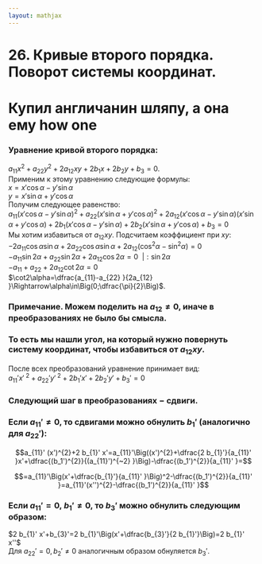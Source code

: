 ```yaml
---  
layout: mathjax  
---  
```

  
# 26. Кривые второго порядка. Поворот системы координат.  
  
# Купил англичанин шляпу, а она ему how one  
  
### Уравнение кривой второго порядка:  
$a_{11}x^2+a_{22}y^2+2a_{12}xy+2b_1x+2b_2y+b_3=0$.  
Применим к этому уравнению следующие формулы:  
$x=x'\cos\alpha-y'\sin\alpha$  
$y=x'\sin\alpha+y'\cos\alpha$  
Получим следующее равенство:  
$a_{11}(x'\cos\alpha-y'\sin\alpha)^2+a_{22}(x'\sin\alpha+y'\cos\alpha)^2+  
2a_{12}(x'\cos\alpha-y'\sin\alpha)(x'\sin\alpha+y'\cos\alpha)+  
2b_1(x'\cos\alpha-y'\sin\alpha)+2b_2(x'\sin\alpha+y'\cos\alpha)+b_3=0$  
Мы хотим избавиться от $a_{12}xy$. Подсчитаем коэффициент при $xy$:  
$-2a_{11}\cos\alpha\sin\alpha+2a_{22}\cos\alpha\sin\alpha+2a_{12}(\cos^2\alpha-\sin^2\alpha)=0$  
$-a_{11}\sin2\alpha+a_{22}\sin2\alpha+2a_{12}\cos2\alpha=0 ~~ |:\sin2\alpha$  
$-a_{11}+a_{22}+2a_{12}\cot2\alpha=0$  
$\cot2\alpha=\dfrac{a_{11}-a_{22} }{2a_{12} }\Rightarrow\alpha\in\Big(0;\dfrac{\pi}{2}\Big)$.  
  
### Примечание. Можем поделить на $a_{12}\ne0$, иначе в преобразованиях не было бы смысла.  
  
### То есть мы нашли угол, на который нужно повернуть систему координат, чтобы избавиться от $a_{12}xy$.  
После всех преобразований уравнение принимает вид:  
$a_{11}'x'^{~2}+a_{22}'y'^{~2}+2b_1'x'+2b_2'y'+b_3'=0$  
  
### Следующий шаг в преобразованиях $-$ сдвиги.  
  
### Если $a_{11}'\ne0$, то сдвигами можно обнулить $b_1'$ (аналогично для $a_{22}'$):  
  
$$a_{11}' (x')^{2}+2 b_{1}' x'=a_{11}'\Big((x')^{2}+\dfrac{2 b_{1}'}{a_{11}' }x'+\dfrac{(b_1')^{2}}{(a_{11}')^{~2} }\Big)-\dfrac{(b_1')^{2}}{a_{11}' }=$$  
  
$$=a_{11}'\Big(x'+\dfrac{b_{1}'}{a_{11}' }\Big)^2-\dfrac{(b_1')^{2}}{a_{11}' }=a_{11}'(x'')^{2}-\dfrac{(b_1')^{2}}{a_{11}' }$$  
  
### Если $a_{11}'=0,~b_{1}'\ne0$, то $b_{3}'$ можно обнулить следующим образом:  
  
$2 b_{1}' x'+b_{3}'=2 b_{1}'\Big(x'+\dfrac{b_{3}'}{2 b_{1}'}\Big)=2 b_{1}' x''$  
Для $a_{22}'=0, b_{2}'\ne0$ аналогичным образом обнуляется $b_{3}'$.  
